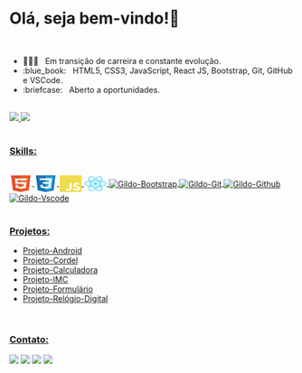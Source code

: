 <h1>Olá, seja bem-vindo!👋</h1> <br/>

<ul> <li>👨🏽‍💻 &nbsp; Em transição de carreira e constante evolução.</li>
 <li>:blue_book: &nbsp; HTML5, CSS3, JavaScript, React JS, Bootstrap, Git, GitHub e VSCode.</li>
 <li>:briefcase: &nbsp; Aberto a oportunidades.</li></ul><br/>

 <div>
  <a href="https://github.com/gildobernardes">
  <img height="180em" src="https://github-readme-stats.vercel.app/api?username=gildobernardes&show_icons=true&theme=dark&include_all_commits=true&count_private=true"/>
  <img height="180em" src="https://github-readme-stats.vercel.app/api/top-langs/?username=gildobernardes&layout=compact&langs_count=7&theme=dark"/>
</div><br/>

### Skills: <br/>

<div style="display: inline_block"><br>
  <img align="center" alt="Gildo-HTML" height="30" width="40" src="https://raw.githubusercontent.com/devicons/devicon/master/icons/html5/html5-original.svg">
  <img align="center" alt="Gildo-CSS" height="30" width="40" src="https://raw.githubusercontent.com/devicons/devicon/master/icons/css3/css3-original.svg">
  <img align="center" alt="Gildo-Js" height="30" width="40" src="https://raw.githubusercontent.com/devicons/devicon/master/icons/javascript/javascript-plain.svg">
  <img align="center" alt="Gildo-React" height="30" width="40" src="https://raw.githubusercontent.com/devicons/devicon/master/icons/react/react-original.svg">
  <img align="center" alt="Gildo-Bootstrap" height="30" width="40" src="https://www.felipesl.com/images/icons/bootstrap.svg">
  <img align="center" alt="Gildo-Git" height="30" width="40" src="https://img.icons8.com/color/96/000000/git.png">
  <img align="center" alt="Gildo-Github" height="30" width="40" src="https://cdn.jsdelivr.net/gh/devicons/devicon/icons/github/github-original.svg"/>
  <img align="center" alt="Gildo-Vscode" height="30" width="40" src="https://cdn.jsdelivr.net/gh/devicons/devicon/icons/vscode/vscode-original.svg"/>
</div><br/>

### Projetos:<br/>
<div>
   <ul>
        <li><a href="https://gildobernardes.github.io/projeto-android/#" target="_blank" rel="external">Projeto-Android</a></li>
        <li><a href="https://gildobernardes.github.io/projeto-cordel/" target="_blank" rel="external">Projeto-Cordel</a></li>
        <li><a href="https://gildobernardes.github.io/projeto-calculadora/" target="_blank" rel="external">Projeto-Calculadora</a></li>
        <li><a href="https://gildobernardes.github.io/projeto-imc/" target="_blank" rel="external">Projeto-IMC</a></li>
        <li><a href="https://gildobernardes.github.io/projeto-formulario/" target="_blank" rel="external">Projeto-Formulário</a></li>
        <li><a href="https://gildobernardes.github.io/relogio-digital/" target="_blank" rel="external">Projeto-Relógio-Digital
    </ul>
</div><br/>

### Contato:
<div>
<a href = "https://www.linkedin.com/in/gildo-bernardes-853924197"><img src="https://img.shields.io/badge/LinkedIn-0077B5?style=for-the-badge&logo=linkedin&logoColor=white" target="_blank" rel="external"></a>
<a href = "https://github.com/GILDOBERNARDES"><img src="https://img.shields.io/badge/GitHub-100000?style=for-the-badge&logo=github&logoColor=white" target="_blank" rel="external"></a>
<a href = "mailto:gildomodf2@gmail.com"><img src="https://img.shields.io/badge/-Gmail-%23333?style=for-the-badge&logo=gmail&logoColor=white" target="_blank" rel="external"></a>
<a href = "https://www.instagram.com/gildobernardes/"><img src="https://img.shields.io/badge/Instagram-E4405F?style=for-the-badge&logo=instagram&logoColor=white" target="_blank" rel="external"></a>
</div><br/>

